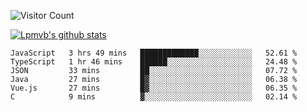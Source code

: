 ![Visitor Count](https://profile-counter.glitch.me/Lpmvb/count.svg)

[![Lpmvb's github stats](https://github-readme-stats.vercel.app/api?username=lpmvb&show_icons=true&title_color=fff&icon_color=79ff97&text_color=9f9f9f&bg_color=151515)](https://github.com/anuraghazra/github-readme-stats)

<!--
Here are some ideas to get you started:

- 🔭 I’m currently working on ...
- 🌱 I’m currently learning ...
- 👯 I’m looking to collaborate on ...
- 🤔 I’m looking for help with ...
- 💬 Ask me about ...
- 📫 How to reach me: ...
- 😄 Pronouns: ...
- ⚡ Fun fact: ...
-->

<!--START_SECTION:waka-->

```text
JavaScript   3 hrs 49 mins   █████████████░░░░░░░░░░░░   52.61 %
TypeScript   1 hr 46 mins    ██████░░░░░░░░░░░░░░░░░░░   24.48 %
JSON         33 mins         ██░░░░░░░░░░░░░░░░░░░░░░░   07.72 %
Java         27 mins         █▓░░░░░░░░░░░░░░░░░░░░░░░   06.38 %
Vue.js       27 mins         █▓░░░░░░░░░░░░░░░░░░░░░░░   06.35 %
C            9 mins          ▓░░░░░░░░░░░░░░░░░░░░░░░░   02.14 %
```

<!--END_SECTION:waka-->
